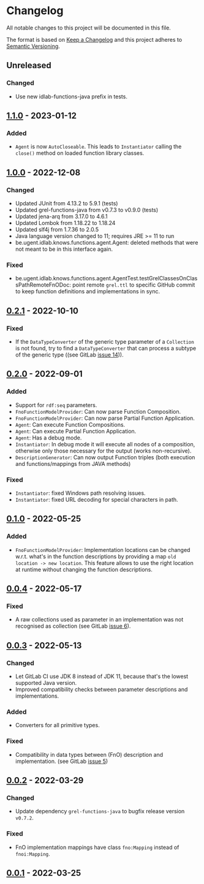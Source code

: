 # Changelog

All notable changes to this project will be documented in this file.

The format is based on [Keep a Changelog](http://keepachangelog.com/en/1.0.0/)
and this project adheres to [Semantic Versioning](http://semver.org/spec/v2.0.0.html).

## Unreleased

### Changed
- Use new idlab-functions-java prefix in tests.

## [1.1.0] - 2023-01-12

### Added
- `Agent` is now `AutoCloseable`. This leads to `Instantiator` calling the `close()` method on loaded function library classes.

## [1.0.0] - 2022-12-08

### Changed
- Updated JUnit from 4.13.2 to 5.9.1 (tests)
- Updated grel-functions-java from v0.7.3 to v0.9.0 (tests)
- Updated jena-arq from 3.17.0 to 4.6.1
- Updated Lombok from 1.18.22 to 1.18.24
- Updated slf4j from 1.7.36 to 2.0.5
- Java language version changed to 11; requires JRE >= 11 to run
- be.ugent.idlab.knows.functions.agent.Agent: deleted methods that were not meant to be in this interface again.

### Fixed
- be.ugent.idlab.knows.functions.agent.AgentTest.testGrelClassesOnClassPathRemoteFnODoc: point remote `grel.ttl` to specific GitHub commit to keep function definitions and implementations in sync.

## [0.2.1] - 2022-10-10

### Fixed
- If the `DataTypeConverter` of the generic type parameter of a `Collection` is not found, try to find a `DataTypeConverter` that can process a subtype of the generic type ((see GitLab [issue 14](https://gitlab.ilabt.imec.be/fno/proc/function-component/-/issues/14))). 

## [0.2.0] - 2022-09-01

### Added

- Support for `rdf:seq` parameters.
- `FnoFunctionModelProvider`: Can now parse Function Composition.
- `FnoFunctionModelProvider`: Can now parse Partial Function Application.
- `Agent`: Can execute Function Compositions.
- `Agent`: Can execute Partial Function Application.
- `Agent`: Has a debug mode.
- `Instantiator`: In debug mode it will execute all nodes of a composition, otherwise only those necessary for the output (works non-recursive).
- `DescriptionGenerator`: Can now output Function triples (both execution and functions/mappings from JAVA methods)

### Fixed

- `Instantiator`: fixed Windows path resolving issues.
- `Instantiator`: fixed URL decoding for special characters in path.

## [0.1.0] - 2022-05-25

### Added
- `FnoFunctionModelProvider`: Implementation locations can be changed w.r.t. what's in the function descriptions by
  providing a map `old location -> new location`. 
  This feature allows to use the right location at runtime without changing the function descriptions.

## [0.0.4] - 2022-05-17

### Fixed
- A raw collections used as parameter in an implementation was not recognised as collection
  (see GitLab [issue 6](https://gitlab.ilabt.imec.be/fno/proc/function-component/-/issues/6)). 

## [0.0.3] - 2022-05-13

### Changed
- Let GitLab CI use JDK 8 instead of JDK 11, because that's the lowest supported Java version.
- Improved compatibility checks between parameter descriptions and implementations.

### Added
- Converters for all primitive types.

### Fixed
- Compatibility in data types between (FnO) description and implementation. (see GitLab [issue 5](https://gitlab.ilabt.imec.be/fno/proc/function-component/-/issues/5))

## [0.0.2] - 2022-03-29

### Changed
- Update dependency `grel-functions-java` to bugfix release version `v0.7.2`.

### Fixed
- FnO implementation mappings have class `fno:Mapping` instead of `fnoi:Mapping`.

## [0.0.1] - 2022-03-25

[1.1.0]: https://github.com/FnOio/function-agent-java/compare/v1.0.0...v1.1.0
[1.0.0]: https://github.com/FnOio/function-agent-java/compare/v0.2.1...v1.0.0
[0.2.1]: https://github.com/FnOio/function-agent-java/compare/v0.2.0...v0.2.1
[0.2.0]: https://github.com/FnOio/function-agent-java/compare/v0.1.0...v0.2.0
[0.1.0]: https://github.com/FnOio/function-agent-java/compare/v0.0.4...v0.1.0
[0.0.4]: https://github.com/FnOio/function-agent-java/compare/v0.0.3...v0.0.4
[0.0.3]: https://github.com/FnOio/function-agent-java/compare/v0.0.2...v0.0.3
[0.0.2]: https://github.com/FnOio/function-agent-java/compare/v0.0.1...v0.0.2
[0.0.1]: https://github.com/FnOio/function-agent-java/releases
